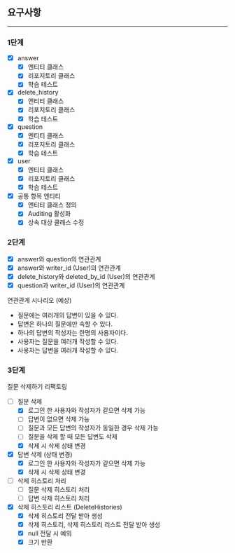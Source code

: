 ## 요구사항
***
### 1단계
- [x] answer
  - [x] 엔티티 클래스
  - [x] 리포지토리 클래스
  - [x] 학습 테스트
- [x] delete_history
  - [x] 엔티티 클래스
  - [x] 리포지토리 클래스
  - [x] 학습 테스트
- [x] question
  - [x] 엔티티 클래스
  - [x] 리포지토리 클래스
  - [x] 학습 테스트
- [x] user
  - [x] 엔티티 클래스
  - [x] 리포지토리 클래스
  - [x] 학습 테스트
- [x] 공통 항목 엔티티
  - [x] 엔티티 클래스 정의
  - [x] Auditing 활성화
  - [x] 상속 대상 클래스 수정

### 2단계
- [x] answer와 question의 연관관계
- [x] answer와 writer_id (User)의 연관관계
- [x] delete_history와 deleted_by_id (User)의 연관관계
- [x] question과 writer_id (User)의 연관관계

연관관계 시나리오 (예상)
- 질문에는 여러개의 답변이 있을 수 있다.
- 답변은 하나의 질문에만 속할 수 있다.
- 하나의 답변의 작성자는 한명의 사용자이다.
- 사용자는 질문을 여러개 작성할 수 있다.
- 사용자는 답변을 여러개 작성할 수 있다.

### 3단계
질문 삭제하기 리팩토링
- [ ] 질문 삭제
  - [x] 로그인 한 사용자와 작성자가 같으면 삭제 가능
  - [ ] 답변이 없으면 삭제 가능
  - [ ] 질문과 모든 답변의 작성자가 동일한 경우 삭제 가능
  - [ ] 질문을 삭제 할 때 모든 답변도 삭제
  - [x] 삭제 시 삭제 상태 변경
- [x] 답변 삭제 (상태 변경)
  - [x] 로그인 한 사용자와 작성자가 같으면 삭제 가능
  - [x] 삭제 시 삭제 상태 변경
- [ ] 삭제 히스토리 처리
  - [ ] 질문 삭제 히스토리 처리
  - [ ] 답변 삭제 히스토리 처리
- [x] 삭제 히스토리 리스트 (DeleteHistories)
  - [x] 삭제 히스토리 전달 받아 생성
  - [x] 삭제 히스토리, 삭제 히스토리 리스트 전달 받아 생성
  - [x] null 전달 시 예외
  - [x] 크기 반환